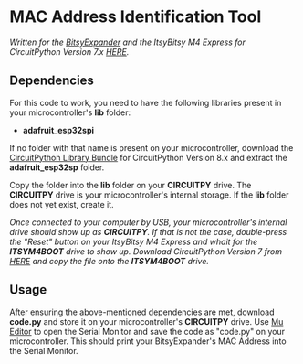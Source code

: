 # MAC Address Identification Tool

*Written for the [BitsyExpander](https://github.com/id-studiolab/BitsyExpander) and the ItsyBitsy M4 Express for CircuitPython Version 7.x [HERE](https://learn.sparkfun.com/tutorials/how-to-solder-through-hole-soldering/).*

## Dependencies

For this code to work, you need to have the following libraries present in your microcontroller's **lib** folder:

* **adafruit_esp32spi**

If no folder with that name is present on your microcontroller, download the [CircuitPython Library Bundle](https://circuitpython.org/libraries) for CircuitPython Version 8.x and extract the **adafruit_esp32sp** folder. 

Copy the folder into the **lib** folder on your **CIRCUITPY** drive. The **CIRCUITPY** drive is your microcontroller's internal storage. If the **lib** folder does not yet exist, create it.

*Once connected to your computer by USB, your microcontroller's internal drive should show up as **CIRCUITPY**. If that is not the case, double-press the "Reset" button on your ItsyBitsy M4 Express and whait for the **ITSYM4BOOT** drive to show up. Download CircuitPython Version 7 from [HERE](https://circuitpython.org/board/itsybitsy_m4_express/) and copy the file onto the **ITSYM4BOOT** drive.*

## Usage

After ensuring the above-mentioned dependencies are met, download **code.py** and store it on your microcontroller's **CIRCUITPY** drive. Use [Mu Editor](https://codewith.mu/) to open the Serial Monitor and save the code as "code.py" on your microcontroller. This should print your BitsyExpander's MAC Address into the Serial Monitor.
